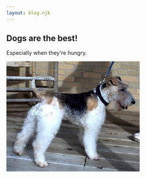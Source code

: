 ```yaml
---
layout: blog.njk
---
```


## Dogs are the best!

Especially when they're hungry.

![hungry doggo](/images/dog-2.jpg)
